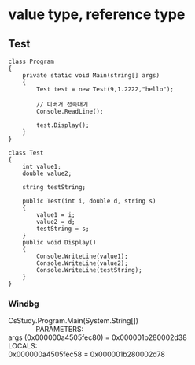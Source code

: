 # value type, reference type
## Test
    class Program
    {
        private static void Main(string[] args)
        {
            Test test = new Test(9,1.2222,"hello");

            // 디버거 접속대기
            Console.ReadLine();

            test.Display();
        }
    }

    class Test
    {
        int value1;
        double value2;

        string testString;

        public Test(int i, double d, string s)
        {
            value1 = i;
            value2 = d;
            testString = s;
        }
        public void Display()
        {
            Console.WriteLine(value1);
            Console.WriteLine(value2);
            Console.WriteLine(testString);
        }
    }

### Windbg
CsStudy.Program.Main(System.String[])  
    PARAMETERS:  
        args (0x000000a4505fec80) = 0x000001b280002d38  
    LOCALS:  
        0x000000a4505fec58 = 0x000001b280002d78  
